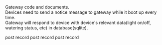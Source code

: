 Gateway code and documents.   
Devices need to send a notice message to gateway while it boot up every time.   
Gateway will respond to device with device's relevant data(light on/off, watering status, etc) in database(sqlite).

post record
post record
post record

